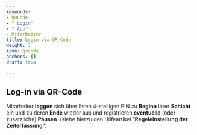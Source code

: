 ```yaml
---
keywords:
- QRCode
- " Login"
- " App"
- Mitarbeiter
title: Login via QR-Code
weight: 3
icon: qrcode
anchors: []
draft: true

---
```

## Log-in via QR-Code

Mitarbeiter **loggen** sich über Ihren 4-stelligen PIN zu **Beginn** ihrer **Schicht** ein und zu deren **Ende** wieder aus und registrieren **eventuelle** (oder zusätzliche) **Pausen**. (siehe hierzu den Hilfeartikel “**Regeleinstellung der Zeiterfassung**")